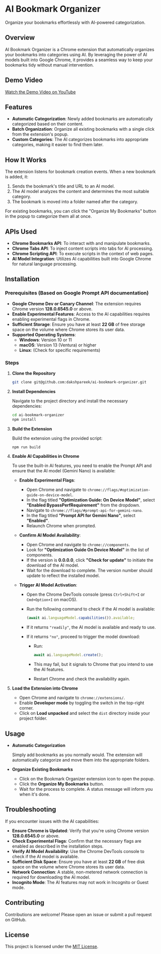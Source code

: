 # AI Bookmark Organizer

Organize your bookmarks effortlessly with AI-powered categorization.

## Overview

AI Bookmark Organizer is a Chrome extension that automatically organizes your bookmarks into categories using AI. By leveraging the power of AI models built into Google Chrome, it provides a seamless way to keep your bookmarks tidy without manual intervention.

## Demo Video

[Watch the Demo Video on YouTube](#)

## Features

- **Automatic Categorization**: Newly added bookmarks are automatically categorized based on their content.
- **Batch Organization**: Organize all existing bookmarks with a single click from the extension's popup.
- **Custom Categories**: The AI categorizes bookmarks into appropriate categories, making it easier to find them later.

## How It Works

The extension listens for bookmark creation events. When a new bookmark is added, it:

1. Sends the bookmark's title and URL to an AI model.
2. The AI model analyzes the content and determines the most suitable category.
3. The bookmark is moved into a folder named after the category.

For existing bookmarks, you can click the "Organize My Bookmarks" button in the popup to categorize them all at once.

## APIs Used

- **Chrome Bookmarks API**: To interact with and manipulate bookmarks.
- **Chrome Tabs API**: To inject content scripts into tabs for AI processing.
- **Chrome Scripting API**: To execute scripts in the context of web pages.
- **AI Model Integration**: Utilizes AI capabilities built into Google Chrome for natural language processing.

## Installation

### Prerequisites (Based on Google Prompt API documentation)

- **Google Chrome Dev or Canary Channel**: The extension requires Chrome version **128.0.6545.0** or above.
- **Enable Experimental Features**: Access to the AI capabilities requires enabling experimental flags in Chrome.
- **Sufficient Storage**: Ensure you have at least **22 GB** of free storage space on the volume where Chrome stores its user data.
- **Supported Operating Systems**:
  - **Windows**: Version 10 or 11
  - **macOS**: Version 13 (Ventura) or higher
  - **Linux**: (Check for specific requirements)

### Steps

1. **Clone the Repository**

   ```bash
   git clone git@github.com:dakshpareek/ai-bookmark-organizer.git
   ```

2. **Install Dependencies**

   Navigate to the project directory and install the necessary dependencies:

   ```bash
   cd ai-bookmark-organizer
   npm install
   ```

3. **Build the Extension**

   Build the extension using the provided script:

   ```bash
   npm run build
   ```

4. **Enable AI Capabilities in Chrome**

   To use the built-in AI features, you need to enable the Prompt API and ensure that the AI model (Gemini Nano) is available:

   - **Enable Experimental Flags**:

     - Open Chrome and navigate to `chrome://flags/#optimization-guide-on-device-model`.
     - In the flag titled **"Optimization Guide: On Device Model"**, select **"Enabled BypassPerfRequirement"** from the dropdown.
     - Navigate to `chrome://flags/#prompt-api-for-gemini-nano`.
     - In the flag titled **"Prompt API for Gemini Nano"**, select **"Enabled"**.
     - Relaunch Chrome when prompted.

   - **Confirm AI Model Availability**:

     - Open Chrome and navigate to `chrome://components`.
     - Look for **"Optimization Guide On Device Model"** in the list of components.
     - If the version is **0.0.0.0**, click **"Check for update"** to initiate the download of the AI model.
     - Wait for the download to complete. The version number should update to reflect the installed model.

   - **Trigger AI Model Activation**:

     - Open the Chrome DevTools console (press `Ctrl+Shift+I` or `Cmd+Option+I` on macOS).
     - Run the following command to check if the AI model is available:

       ```javascript
       (await ai.languageModel.capabilities()).available;
       ```

     - If it returns `"readily"`, the AI model is available and ready to use.

     - If it returns `"no"`, proceed to trigger the model download:

       - Run:

         ```javascript
         await ai.languageModel.create();
         ```

       - This may fail, but it signals to Chrome that you intend to use the AI features.

       - Restart Chrome and check the availability again.

5. **Load the Extension into Chrome**

   - Open Chrome and navigate to `chrome://extensions/`.
   - Enable **Developer mode** by toggling the switch in the top-right corner.
   - Click on **Load unpacked** and select the `dist` directory inside your project folder.

## Usage

- **Automatic Categorization**

  Simply add bookmarks as you normally would. The extension will automatically categorize and move them into the appropriate folders.

- **Organize Existing Bookmarks**

  - Click on the Bookmark Organizer extension icon to open the popup.
  - Click the **Organize My Bookmarks** button.
  - Wait for the process to complete. A status message will inform you when it's done.

## Troubleshooting

If you encounter issues with the AI capabilities:

- **Ensure Chrome is Updated**: Verify that you're using Chrome version **128.0.6545.0** or above.
- **Check Experimental Flags**: Confirm that the necessary flags are enabled as described in the installation steps.
- **Verify AI Model Availability**: Use the Chrome DevTools console to check if the AI model is available.
- **Sufficient Disk Space**: Ensure you have at least **22 GB** of free disk space on the volume where Chrome stores its user data.
- **Network Connection**: A stable, non-metered network connection is required for downloading the AI model.
- **Incognito Mode**: The AI features may not work in Incognito or Guest mode.

## Contributing

Contributions are welcome! Please open an issue or submit a pull request on GitHub.

## License

This project is licensed under the [MIT License](LICENSE).
